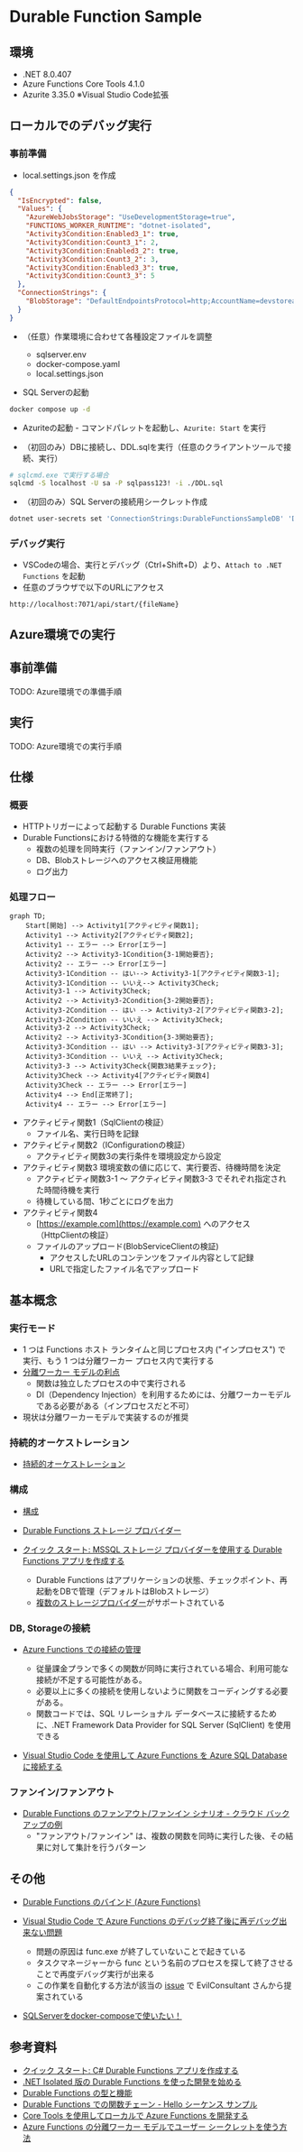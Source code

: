 # Durable Function Sample

## 環境

* .NET 8.0.407
* Azure Functions Core Tools 4.1.0
* Azurite 3.35.0 ※Visual Studio Code拡張

## ローカルでのデバッグ実行

### 事前準備

* local.settings.json を作成

``` json
{
  "IsEncrypted": false,
  "Values": {
    "AzureWebJobsStorage": "UseDevelopmentStorage=true",
    "FUNCTIONS_WORKER_RUNTIME": "dotnet-isolated",
    "Activity3Condition:Enabled3_1": true,
    "Activity3Condition:Count3_1": 2,
    "Activity3Condition:Enabled3_2": true,
    "Activity3Condition:Count3_2": 3,
    "Activity3Condition:Enabled3_3": true,
    "Activity3Condition:Count3_3": 5
  },
  "ConnectionStrings": {
    "BlobStorage": "DefaultEndpointsProtocol=http;AccountName=devstoreaccount1;AccountKey=Eby8vdM02xNOcqFlqUwJPLlmEtlCDXJ1OUzFT50uSRZ6IFsuFq2UVErCz4I6tq/K1SZFPTOtr/KBHBeksoGMGw==;BlobEndpoint=http://127.0.0.1:10000/devstoreaccount1;"
  }
}
```

* （任意）作業環境に合わせて各種設定ファイルを調整
  * sqlserver.env
  * docker-compose.yaml
  * local.settings.json

* SQL Serverの起動

``` bash
docker compose up -d
```

* Azuriteの起動 - コマンドパレットを起動し、`Azurite: Start` を実行

* （初回のみ）DBに接続し、DDL.sqlを実行（任意のクライアントツールで接続、実行）

``` bash
# sqlcmd.exe で実行する場合 
sqlcmd -S localhost -U sa -P sqlpass123! -i ./DDL.sql
```

* （初回のみ）SQL Serverの接続用シークレット作成

``` bash
dotnet user-secrets set 'ConnectionStrings:DurableFunctionsSampleDB' 'Data Source=tcp:localhost, 1433;Initial Catalog=dfuncdb;User ID=sa;Password=sqlpass123!;TrustServerCertificate=True'
```

### デバッグ実行

* VSCodeの場合、実行とデバッグ（Ctrl+Shift+D）より、`Attach to .NET Functions` を起動
* 任意のブラウザで以下のURLにアクセス

``` url
http://localhost:7071/api/start/{fileName}
```

## Azure環境での実行

## 事前準備

TODO: Azure環境での準備手順

## 実行

TODO: Azure環境での実行手順

## 仕様

### 概要

* HTTPトリガーによって起動する Durable Functions 実装
* Durable Functionsにおける特徴的な機能を実行する
  * 複数の処理を同時実行（ファンイン/ファンアウト）
  * DB、Blobストレージへのアクセス検証用機能
  * ログ出力

### 処理フロー

``` mermaid
graph TD;
    Start[開始] --> Activity1[アクティビティ関数1];
    Activity1 --> Activity2[アクティビティ関数2];
    Activity1 -- エラー --> Error[エラー]
    Activity2 --> Activity3-1Condition{3-1開始要否};
    Activity2 -- エラー --> Error[エラー]
    Activity3-1Condition -- はい--> Activity3-1[アクティビティ関数3-1];
    Activity3-1Condition -- いいえ--> Activity3Check;
    Activity3-1 --> Activity3Check;
    Activity2 --> Activity3-2Condition{3-2開始要否};
    Activity3-2Condition -- はい --> Activity3-2[アクティビティ関数3-2];
    Activity3-2Condition -- いいえ --> Activity3Check;
    Activity3-2 --> Activity3Check;
    Activity2 --> Activity3-3Condition{3-3開始要否};
    Activity3-3Condition -- はい --> Activity3-3[アクティビティ関数3-3];
    Activity3-3Condition -- いいえ --> Activity3Check;
    Activity3-3 --> Activity3Check{関数3結果チェック};
    Activity3Check --> Activity4[アクティビティ関数4]
    Activity3Check -- エラー --> Error[エラー]
    Activity4 --> End[正常終了];
    Activity4 -- エラー --> Error[エラー]

```

* アクティビティ関数1（SqlClientの検証）
  * ファイル名、実行日時を記録
* アクティビティ関数2（IConfigurationの検証）
  * アクティビティ関数3の実行条件を環境設定から設定
* アクティビティ関数3 環境変数の値に応じて、実行要否、待機時間を決定
  * アクティビティ関数3-1 ～ アクティビティ関数3-3 でそれぞれ指定された時間待機を実行
  * 待機している間、1秒ごとにログを出力
* アクティビティ関数4
  * [https://example.com](https://example.com) へのアクセス（HttpClientの検証）
  * ファイルのアップロード(BlobServiceClientの検証)
    * アクセスしたURLのコンテンツをファイル内容として記録
    * URLで指定したファイル名でアップロード

## 基本概念

### 実行モード

* 1 つは Functions ホスト ランタイムと同じプロセス内 ("インプロセス") で実行、もう 1 つは分離ワーカー プロセス内で実行する
* [分離ワーカー モデルの利点](https://learn.microsoft.com/ja-jp/azure/azure-functions/dotnet-isolated-process-guide?tabs=ihostapplicationbuilder%2Cwindows#benefits-of-the-isolated-worker-model)
  * 関数は独立したプロセスの中で実行される
  * DI（Dependency Injection）を利用するためには、分離ワーカーモデルである必要がある（インプロセスだと不可）
* 現状は分離ワーカーモデルで実装するのが推奨

### 持続的オーケストレーション

<!--TODO: 持続的オーケストレーションについてポイントをまとめる-->
* [持続的オーケストレーション](https://learn.microsoft.com/ja-jp/azure/azure-functions/durable/durable-functions-orchestrations?source=recommendations&tabs=csharp-inproc)

### 構成

* [構成](https://learn.microsoft.com/ja-jp/azure/azure-functions/dotnet-isolated-process-guide?tabs=ihostapplicationbuilder%2Cwindows#configuration)

* [Durable Functions ストレージ プロバイダー](https://learn.microsoft.com/ja-jp/azure/azure-functions/durable/durable-functions-storage-providers)
* [クイック スタート: MSSQL ストレージ プロバイダーを使用する Durable Functions アプリを作成する](https://learn.microsoft.com/ja-jp/azure/azure-functions/durable/quickstart-mssql)
  * Durable Functions はアプリケーションの状態、チェックポイント、再起動をDBで管理（デフォルトはBlobストレージ）
  * [複数のストレージプロバイダー](https://learn.microsoft.com/ja-jp/azure/azure-functions/durable/durable-functions-storage-providers)がサポートされている

### DB, Storageの接続

* [Azure Functions での接続の管理](https://learn.microsoft.com/ja-jp/azure/azure-functions/manage-connections?tabs=csharp)
  * 従量課金プランで多くの関数が同時に実行されている場合、利用可能な接続が不足する可能性がある。
  * 必要以上に多くの接続を使用しないように関数をコーディングする必要がある。
  * 関数コードでは、SQL リレーショナル データベースに接続するために、.NET Framework Data Provider for SQL Server (SqlClient) を使用できる

* [Visual Studio Code を使用して Azure Functions を Azure SQL Database に接続する](https://learn.microsoft.com/ja-jp/azure/azure-functions/functions-add-output-binding-azure-sql-vs-code?pivots=programming-language-csharp)

### ファンイン/ファンアウト

* [Durable Functions のファンアウト/ファンイン シナリオ - クラウド バックアップの例](https://learn.microsoft.com/ja-jp/azure/azure-functions/durable/durable-functions-cloud-backup?tabs=csharp)
  * "ファンアウト/ファンイン" は、複数の関数を同時に実行した後、その結果に対して集計を行うパターン

## その他

* [Durable Functions のバインド (Azure Functions)](https://learn.microsoft.com/ja-jp/azure/azure-functions/durable/durable-functions-bindings?tabs=python-v2%2Cin-process%2C2x-durable-functions&pivots=programming-language-csharp)

* [Visual Studio Code で Azure Functions のデバッグ終了後に再デバッグ出来ない問題](https://zenn.dev/microsoft/articles/azure-functions-vscode-debugbug)
  * 問題の原因は func.exe が終了していないことで起きている
  * タスクマネージャーから func という名前のプロセスを探して終了させることで再度デバッグ実行が出来る
  * この作業を自動化する方法が該当の [issue](https://github.com/microsoft/vscode-azurefunctions/issues/4416) で EvilConsultant さんから提案されている

* [SQLServerをdocker-composeで使いたい！](https://qiita.com/y-yoshizawa/items/4535c06eaa0245a6cd0d)

## 参考資料

* [クイック スタート: C# Durable Functions アプリを作成する](https://learn.microsoft.com/ja-jp/azure/azure-functions/durable/durable-functions-isolated-create-first-csharp?pivots=code-editor-vscode)
* [.NET Isolated 版の Durable Functions を使った開発を始める](https://blog.shibayan.jp/entry/20250106/1736147619)
* [Durable Functions の型と機能](https://learn.microsoft.com/ja-jp/azure/azure-functions/durable/durable-functions-types-features-overview)
* [Durable Functions での関数チェーン - Hello シーケンス サンプル](https://learn.microsoft.com/ja-jp/azure/azure-functions/durable/durable-functions-sequence?tabs=csharp)
* [Core Tools を使用してローカルで Azure Functions を開発する](https://learn.microsoft.com/ja-jp/azure/azure-functions/functions-run-local?tabs=windows%2Cisolated-process%2Cnode-v4%2Cpython-v2%2Chttp-trigger%2Ccontainer-apps&pivots=programming-language-csharp)
* [Azure Functions の分離ワーカー モデルでユーザー シークレットを使う方法](https://zenn.dev/microsoft/articles/isolated-functions-user-secret)
